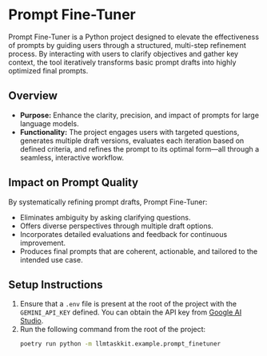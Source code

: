 # Prompt Fine-Tuner

Prompt Fine-Tuner is a Python project designed to elevate the effectiveness of prompts by guiding users through a structured, multi-step refinement process. By interacting with users to clarify objectives and gather key context, the tool iteratively transforms basic prompt drafts into highly optimized final prompts.

## Overview

- **Purpose:** Enhance the clarity, precision, and impact of prompts for large language models.
- **Functionality:** The project engages users with targeted questions, generates multiple draft versions, evaluates each iteration based on defined criteria, and refines the prompt to its optimal form—all through a seamless, interactive workflow.

## Impact on Prompt Quality

By systematically refining prompt drafts, Prompt Fine-Tuner:
- Eliminates ambiguity by asking clarifying questions.
- Offers diverse perspectives through multiple draft options.
- Incorporates detailed evaluations and feedback for continuous improvement.
- Produces final prompts that are coherent, actionable, and tailored to the intended use case.

## Setup Instructions

1. Ensure that a `.env` file is present at the root of the project with the `GEMINI_API_KEY` defined. You can obtain the API key from [Google AI Studio](https://aistudio.google.com/apikey).
2. Run the following command from the root of the project:
   ```sh
   poetry run python -m llmtaskkit.example.prompt_finetuner
   ```

